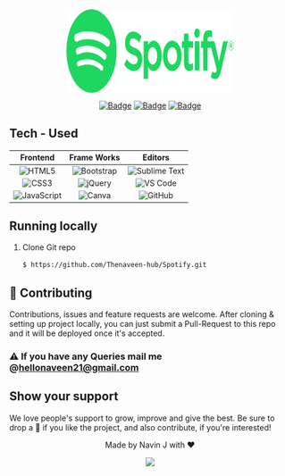 
<div align="center">
  <img src="assets/Spotify.svg" width="300" height="150" align="center">
  
  [![Badge](https://img.shields.io/github/issues/tthn0/Spotify-Readme?style=for-the-badge)](https://github.com/Thenaveen-hub/Spotify/issues)
  [![Badge](https://img.shields.io/github/forks/tthn0/Spotify-Readme?style=for-the-badge)](https://github.com/Thenaveen-hub/Spotify/network)
  [![Badge](https://img.shields.io/github/stars/tthn0/Spotify-Readme?style=for-the-badge)](https://github.com/Thenaveen-hub/Spotify/stargazers)
  
</div>



## Tech - Used

|Frontend|Frame Works|Editors|
|:---:|:---:|:---:|
|![HTML5](https://img.shields.io/badge/-HTML5-%23E44D27?style=flat-square&logo=html5&logoColor=ffffff) | ![Bootstrap](https://img.shields.io/badge/-Bootstrap-563D7C?style=flat-square&logo=bootstrap)| ![Sublime Text](http://img.shields.io/badge/-Sublime%20Text-3C4858?style=flat-square&logo=sublime-text)|
|![CSS3](https://img.shields.io/badge/-CSS3-%231572B6?style=flat-square&logo=css3) | ![jQuery](https://img.shields.io/badge/jquery-%230769AD.svg?style=for-the-badge&logo=jquery&logoColor=white)| ![VS Code](http://img.shields.io/badge/-VS%20Code-007ACC?style=flat-square&logo=visual-studio-code)|
|![JavaScript](https://img.shields.io/badge/javascript-%23323330.svg?style=for-the-badge&logo=javascript&logoColor=%23F7DF1E)| 	![Canva](https://img.shields.io/badge/Canva-%2300C4CC.svg?style=for-the-badge&logo=Canva&logoColor=white)| ![GitHub](https://img.shields.io/badge/-GitHub-181717?style=flat-square&logo=github)|



## Running locally
1. Clone Git repo
    ```sh
    $ https://github.com/Thenaveen-hub/Spotify.git
    ```

## 🤝 Contributing

Contributions, issues and feature requests are welcome. After cloning & setting up project locally, you can
just submit a Pull-Request to this repo and it will be deployed once it's accepted.

### ⚠️ If you have any Queries mail me @hellonaveen21@gmail.com

## Show your support

We love people's support to grow, improve and give the best. Be sure to drop a 🌟 if you like the project,
and also contribute, if you're interested!


<div align="center">Made by Navin J with ❤️ </div>

<p align="center">
  <img src="https://capsule-render.vercel.app/api?type=waving&color=gradient&height=60&section=footer"/>
</p>
    
